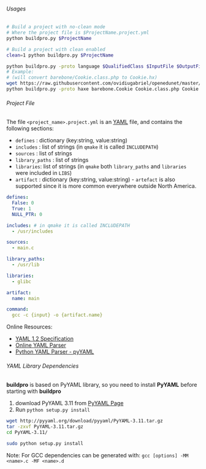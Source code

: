 ###### Usages

```bash
# Build a project with no-clean mode
# Where the project file is $ProjectName.project.yml
python buildpro.py $ProjectName 

# Build a project with clean enabled
clean=1 python buildpro.py $ProjectName

python buildpro.py -proto language $QualifiedClass $InputFile $OutputFile
# Example:
# (will convert barebone/Cookie.class.php to Cookie.hx)
wget https://raw.githubusercontent.com/ovidiugabriel/openedunet/master/utils/buildpro/buildpro.py
python buildpro.py -proto haxe barebone.Cookie Cookie.class.php Cookie.hx
```

###### Project File

The file `<project_name>.project.yml` is an [YAML](http://www.yaml.org/spec/1.2/spec.html) file, and contains the following sections:

* `defines` : dictionary (key:string, value:string)
* `includes` : list of strings (in `qmake` it is called `INCLUDEPATH`)
* `sources` : list of strings
* `library_paths` : list of strings
* `libraries`: list of strings (in `qmake` both `library_paths` and `libraries` were included in `LIBS`)
* `artifact` : dictionary (key:string, value:string) - `artefact` is also supported since it is more common everywhere outside North America.

```yaml
defines:
  False: 0
  True: 1
  NULL_PTR: 0

includes: # in qmake it is called INCLUDEPATH
  - /usr/includes

sources:
  - main.c

library_paths:
  - /usr/lib

libraries:
  - glibc

artifact:
  name: main

command:
  gcc -c {input} -o {artifact.name}

```
Online Resources:
* [YAML 1.2 Specification](http://www.yaml.org/spec/1.2/spec.html)
* [Online YAML Parser](http://yaml-online-parser.appspot.com/)
* [Python YAML Parser - pyYAML](http://pyyaml.org/wiki/PyYAMLDocumentation)

###### YAML Library Dependencies

**buildpro** is based on PyYAML library, so you need to install **PyYAML** before starting with **buildpro**

1. download PyYAML 3.11 from [PyYAML Page](http://pyyaml.org/wiki/PyYAML)
2. Run `python setup.py install`

```bash
wget http://pyyaml.org/download/pyyaml/PyYAML-3.11.tar.gz
tar -zxvf PyYAML-3.11.tar.gz
cd PyYAML-3.11/

sudo python setup.py install
```

Note: For GCC dependencies can be generated with: ` gcc [options] -MM <name>.c -MF <name>.d  `
